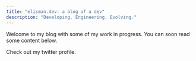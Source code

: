 ```yaml
---
title: "elisman.dev: a blog of a dev"
description: "Developing. Engineering. Evolving."
---
```

Welcome to my blog with some of my work in progress. You can soon read some content below.

Check out my twitter profile.
